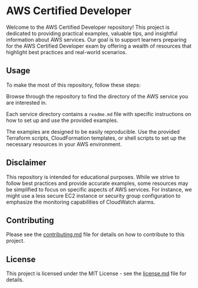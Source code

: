 # AWS Certified Developer

Welcome to the AWS Certified Developer repository! This project is dedicated to providing practical examples, valuable tips, and insightful information about AWS services. Our goal is to support learners preparing for the AWS Certified Developer exam by offering a wealth of resources that highlight best practices and real-world scenarios.

## Usage

To make the most of this repository, follow these steps:

Browse through the repository to find the directory of the AWS service you are interested in.

Each service directory contains a `readme.md` file with specific instructions on how to set up and use the provided examples.

The examples are designed to be easily reproducible. Use the provided Terraform scripts, CloudFormation templates, or shell scripts to set up the necessary resources in your AWS environment.

## Disclaimer

This repository is intended for educational purposes. While we strive to follow best practices and provide accurate examples, some resources may be simplified to focus on specific aspects of AWS services. For instance, we might use a less secure EC2 instance or security group configuration to emphasize the monitoring capabilities of CloudWatch alarms.

## Contributing

Please see the [contributing.md](contributing.md) file for details on how to contribute to this project.

## License

This project is licensed under the MIT License - see the [license.md](license.md) file for details.
